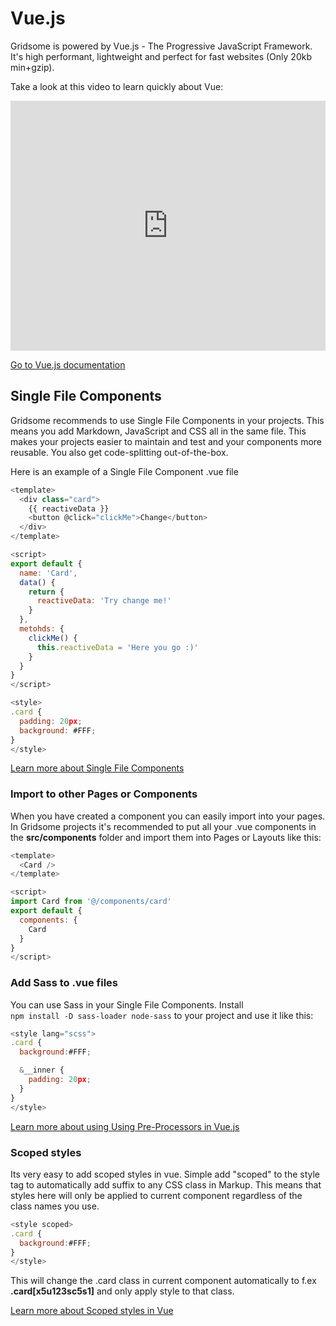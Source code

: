 # Vue.js

Gridsome is powered by Vue.js - The Progressive JavaScript Framework. It's high performant, lightweight and perfect for fast websites (Only 20kb min+gzip).

Take a look at this video to learn quickly about Vue:

<iframe src="https://player.vimeo.com/video/247494684?color=4fc08d&title=0&byline=0&portrait=0" width="100%" height="400" frameborder="0" webkitallowfullscreen mozallowfullscreen allowfullscreen></iframe>

[Go to Vue.js documentation](https://vuejs.org/v2/guide)


## Single File Components

Gridsome recommends to use Single File Components in your projects. This means you add Markdown, JavaScript and CSS all in the same file. This makes your projects easier to maintain and test and your components more reusable. You also get code-splitting out-of-the-box.

Here is an example of a Single File Component .vue file


```javascript
<template>
  <div class="card">
    {{ reactiveData }}
    <button @click="clickMe">Change</button>
  </div>
</template>

<script>
export default {
  name: 'Card',
  data() {
    return {
      reactiveData: 'Try change me!'
    }
  },
  metohds: {
    clickMe() {
      this.reactiveData = 'Here you go :)'
    }
  }
}
</script>

<style>
.card {
  padding: 20px;
  background: #FFF;
}
</style>

```

[Learn more about Single File Components](https://vuejs.org/v2/guide/single-file-components.html)

### Import to other Pages or Components
When you have created a component you can easily import into your pages. In Gridsome projects it's recommended to put all your .vue components in the **src/components** folder and import them into Pages or Layouts like this:

```javascript
<template>
  <Card />
</template>

<script>
import Card from '@/components/card'
export default {
  components: {
    Card
  }
}
</script>

```

### Add Sass to .vue files

You can use Sass in your Single File Components.
Install <br> `npm install -D sass-loader node-sass` to your project and use it like this:

```javascript
<style lang="scss">
.card {
  background:#FFF;

  &__inner {
    padding: 20px;
  }
}
</style>
```

[Learn more about using Using Pre-Processors in Vue.js](https://vue-loader.vuejs.org/guide/pre-processors.html)



### Scoped styles

Its very easy to add scoped styles in vue. Simple add "scoped" to the style tag to automatically add suffix to any CSS class in Markup. This means that styles here will only be applied to current component regardless of the class names you use.


```javascript
<style scoped>
.card {
  background:#FFF;
}
</style>
```

This will change the .card class in current component automatically to f.ex **.card[x5u123sc5s1]** and only apply style to that class.

[Learn more about Scoped styles in Vue](https://vue-loader.vuejs.org/guide/scoped-css.html)
